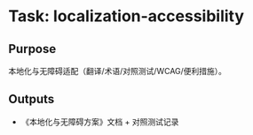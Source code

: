 # Task: localization-accessibility

## Purpose

本地化与无障碍适配（翻译/术语/对照测试/WCAG/便利措施）。

## Outputs

- 《本地化与无障碍方案》文档 + 对照测试记录
